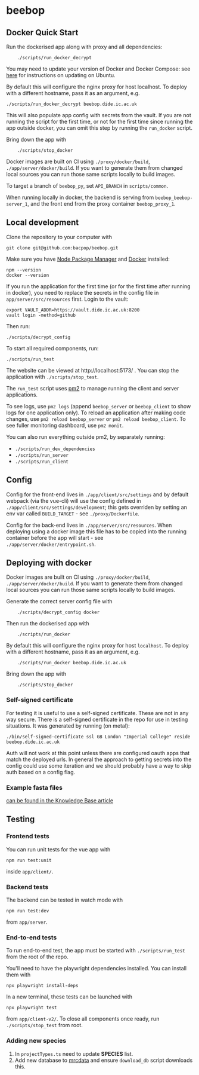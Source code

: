 # beebop

## Docker Quick Start

Run the dockerised app along with proxy and all dependencies:

```
    ./scripts/run_docker_decrypt
```

You may need to update your version of Docker and Docker Compose: see [here](https://docs.docker.com/engine/install/ubuntu/) for instructions on updating on Ubuntu. 

By default this will configure the nginx proxy for host localhost. To deploy with a different hostname, pass it as an argument, e.g.
```
./scripts/run_docker_decrypt beebop.dide.ic.ac.uk
```

This will also populate app config with secrets from the vault. If you are not running the script for the first time,
or not for the first time since running the app outside docker, you can omit this step by running the `run_docker` script.

Bring down the app with
```
    ./scripts/stop_docker
```

Docker images are built on CI using `./proxy/docker/build`, `./app/server/docker/build`. If you want
to generate them from changed local sources you can run those same scripts locally to build images.

To target a branch of `beebop_py`, set `API_BRANCH` in `scripts/common`.

When running locally in docker, the backend is serving from `beebop_beebop-server_1`, and the front end from the proxy
container `beebop_proxy_1`.

## Local development

Clone the repository to your computer with
```
git clone git@github.com:bacpop/beebop.git
```


Make sure you have [Node Package Manager](https://docs.npmjs.com/downloading-and-installing-node-js-and-npm) and [Docker](https://docs.docker.com/get-docker/) installed:
```
npm --version
docker --version
```


If you run the application for the first time (or for the first time after running in docker), you need to replace the 
secrets in the config file in `app/server/src/resources` first. 
Login to the vault:
```
export VAULT_ADDR=https://vault.dide.ic.ac.uk:8200
vault login -method=github
```
Then run:
```
./scripts/decrypt_config
```


To start all required components, run:
```
./scripts/run_test
```

The website can be viewed at http://localhost:5173/ . You can stop the application with `./scripts/stop_test`.

The `run_test` script uses [pm2](https://github.com/Unitech/pm2) to manage running the client and server applications.

To see logs, use `pm2 logs` (append `beebop_server` or `beebop_client` to show logs for one application only).
To reload an application after making code changes, use `pm2 reload beebop_server` or `pm2 reload beebop_client`.
To see fuller monitoring dashboard, use `pm2 monit`.

You can also run everything outside pm2, by separately running:
- `./scripts/run_dev_dependencies`
- `./scripts/run_server`
- `./scripts/run_client`

## Config
Config for the front-end lives in `./app/client/src/settings` and by default webpack (via the vue-cli) will use the config 
defined in `./app/client/src/settings/development`; this gets overriden by setting an env var called `BUILD_TARGET` - see `./proxy/Dockerfile`.

Config for the back-end lives in `./app/server/src/resources`. When deploying using a docker image this file has to be 
copied into the running container before the app will start - see `./app/server/docker/entrypoint.sh`.

## Deploying with docker

Docker images are built on CI using `./proxy/docker/build`, `./app/server/docker/build`. If you want 
to generate them from changed local sources you can run those same scripts locally to build images. 

Generate the correct server config file with
```
    ./scripts/decrypt_config docker
```

Then run the dockerised app with

```
    ./scripts/run_docker
```

By default this will configure the nginx proxy for host `localhost`. To deploy with a different hostname, pass
it as an argument, e.g. 

```
    ./scripts/run_docker beebop.dide.ic.ac.uk
```

Bring down the app with
```
    ./scripts/stop_docker
```

### Self-signed certificate
For testing it is useful to use a self-signed certificate. These are not in any way secure.
There is a self-signed certificate in the repo for use in testing situations. It was generated by running (on metal):

```
./bin/self-signed-certificate ssl GB London "Imperial College" reside beebop.dide.ic.ac.uk
```

Auth will not work at this point unless there are configured oauth apps that match the deployed urls.
In general the approach to getting secrets into the config could use some iteration and we should probably have a way to skip auth 
based on a config flag.

### Example fasta files

[can be found in the Knowledge Base article]([url](https://mrc-ide.myjetbrains.com/youtrack/articles/bacpop-A-1/beebop))

## Testing
### Frontend tests

You can run unit tests for the vue app with
```
npm run test:unit
```
inside `app/client/`.

### Backend tests

The backend can be tested in watch mode with 
```
npm run test:dev
```
from `app/server`.

### End-to-end tests
To run end-to-end test, the app must be started with `./scripts/run_test` from the root of the repo.

You'll need to have the playwright dependencies installed. You can install them with
```
npx playwright install-deps
```

In a new terminal, these tests can be launched with
```
npx playwright test
```
from `app/client-v2/`.
To close all components once ready, run `./scripts/stop_test` from root.

### Adding new species

1. In `projectTypes.ts` need to update **SPECIES** list.
2. Add new database to [mrcdata](https://mrcdata.dide.ic.ac.uk/beebop) and ensure `download_db` script downloads this.
